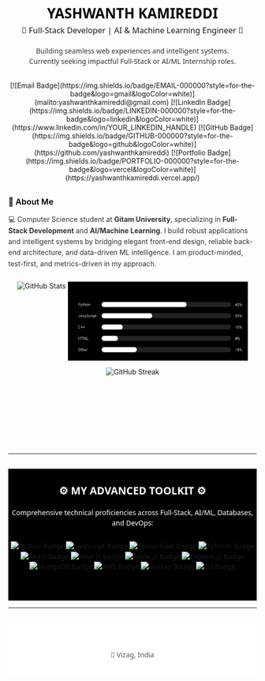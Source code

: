 <h1 align="center" style="font-family: 'Segoe UI', Arial, sans-serif; color: black; margin-bottom: 5px; font-weight: 700;">YASHWANTH KAMIREDDI</h1>
<h3 align="center" style="font-family: 'Segoe UI', Arial, sans-serif; color: #1A1A1A; margin-top: 0; margin-bottom: 20px; font-weight: 500;">🚀 Full-Stack Developer | AI & Machine Learning Engineer 🧠</h3>
<p align="center" style="font-family: 'Segoe UI', Arial, sans-serif; color: #333333; line-height: 1.5;">Building seamless web experiences and intelligent systems.<br>Currently seeking impactful Full-Stack or AI/ML Internship roles.</p>

<p align="center" style="margin-top: 30px; margin-bottom: 30px;">
  [![Email Badge](https://img.shields.io/badge/EMAIL-000000?style=for-the-badge&logo=gmail&logoColor=white)](mailto:yashwanthkamireddi@gmail.com)
  [![LinkedIn Badge](https://img.shields.io/badge/LINKEDIN-000000?style=for-the-badge&logo=linkedin&logoColor=white)](https://www.linkedin.com/in/YOUR_LINKEDIN_HANDLE)
  [![GitHub Badge](https://img.shields.io/badge/GITHUB-000000?style=for-the-badge&logo=github&logoColor=white)](https://github.com/yashwanthkamireddi)
  [![Portfolio Badge](https://img.shields.io/badge/PORTFOLIO-000000?style=for-the-badge&logo=vercel&logoColor=white)](https://yashwanthkamireddi.vercel.app/)
</p
---

<table width="100%" style="border-collapse: collapse; border: none; font-family: 'Segoe UI', Arial, sans-serif;">
  <tr style="background-color: white;">
    <!-- LEFT COLUMN: About & Projects -->
    <td width="55%" valign="top" style="padding: 30px; border-right: 1px solid #E0E0E0; background-color: white;">
      <h3 style="color: black; margin-top: 0; margin-bottom: 15px; font-weight: 600;">📌 About Me</h3>
      <p style="color: #333333; margin-top: 0; margin-bottom: 25px; line-height: 1.6;">
        💻 Computer Science student at <strong>Gitam University</strong>, specializing in <strong>Full-Stack Development</strong> and <strong>AI/Machine Learning</strong>. I build robust applications and intelligent systems by bridging elegant front-end design, reliable back-end architecture, and data-driven ML intelligence. I am product-minded, test-first, and metrics-driven in my approach.
      </p>
            <!-- STATS + LANGUAGES -->
<p align="center">
  <img src="https://github-readme-stats.vercel.app/api?username=yashwanthkamireddi&show_icons=true&theme=transparent&include_all_commits=true&count_private=true&hide_border=true&card_width=400&title_color=FFFFFF&icon_color=FFFFFF&text_color=CCCCCC&bg_color=000000&border_radius=10" alt="GitHub Stats" height="160" style="border:0; text-decoration:none; display:inline-block; vertical-align:middle;"/>
  <img src="https://raw.githubusercontent.com/YashwanthKamireddi/YashwanthKamireddi/refs/heads/main/assets/top-langs-bw.svg" alt="Top Languages" height="160" style="border:0; text-decoration:none; display:inline-block; vertical-align:middle;"/>
</p>

<!-- STREAK -->
<p align="center">
  <a href="https://git.io/streak-stats" style="text-decoration: none !important; border:0; outline:none;">
    <img src="https://github-readme-streak-stats.herokuapp.com?user=yashwanthkamireddi&theme=graywhite&hide_border=true&border_radius=10&date_format=%5BY%20%5DM%20j" alt="GitHub Streak" height="160" style="border:0; text-decoration:none; display:inline-block; vertical-align:middle;"/>
  </a>
</p>
  </tr>
</table>

---

<div align="center" style="background-color: black; padding: 30px 0; margin-top: 30px; font-family: 'Segoe UI', Arial, sans-serif;">
  <h2 style="color: white; margin-top: 0; margin-bottom: 20px; font-weight: 600;">⚙️ MY ADVANCED TOOLKIT ⚙️</h2>
  <p style="color: white; margin-bottom: 25px; line-height: 1.5;">Comprehensive technical proficiencies across Full-Stack, AI/ML, Databases, and DevOps:</p>

  <p align="center" style="margin-bottom: 30px;">
    <img src="https://img.shields.io/badge/Python-000000?style=for-the-badge&logo=python&logoColor=white" alt="Python Badge" style="border:0; text-decoration:none; display:inline-block; vertical-align:middle;"/>
    <img src="https://img.shields.io/badge/JavaScript-000000?style=for-the-badge&logo=javascript&logoColor=white" alt="JavaScript Badge" style="border:0; text-decoration:none; display:inline-block; vertical-align:middle;"/>
    <img src="https://img.shields.io/badge/TensorFlow-000000?style=for-the-badge&logo=tensorflow&logoColor=white" alt="TensorFlow Badge" style="border:0; text-decoration:none; display:inline-block; vertical-align:middle;"/>
    <img src="https://img.shields.io/badge/PyTorch-000000?style=for-the-badge&logo=pytorch&logoColor=white" alt="PyTorch Badge" style="border:0; text-decoration:none; display:inline-block; vertical-align:middle;"/>
    <img src="https://img.shields.io/badge/React-000000?style=for-the-badge&logo=react&logoColor=white" alt="React Badge" style="border:0; text-decoration:none; display:inline-block; vertical-align:middle;"/>
    <img src="https://img.shields.io/badge/Next.js-000000?style=for-the-badge&logo=next.js&logoColor=white" alt="Next.js Badge" style="border:0; text-decoration:none; display:inline-block; vertical-align:middle;"/>
    <img src="https://img.shields.io/badge/Node.js-000000?style=for-the-badge&logo=nodedotjs&logoColor=white" alt="Node.js Badge" style="border:0; text-decoration:none; display:inline-block; vertical-align:middle;"/>
    <img src="https://img.shields.io/badge/Express.js-000000?style=for-the-badge&logo=express&logoColor=white" alt="Express.js Badge" style="border:0; text-decoration:none; display:inline-block; vertical-align:middle;"/>
    <img src="https://img.shields.io/badge/MongoDB-000000?style=for-the-badge&logo=mongodb&logoColor=white" alt="MongoDB Badge" style="border:0; text-decoration:none; display:inline-block; vertical-align:middle;"/>
    <img src="https://img.shields.io/badge/AWS-000000?style=for-the-badge&logo=amazon-aws&logoColor=white" alt="AWS Badge" style="border:0; text-decoration:none; display:inline-block; vertical-align:middle;"/>
    <img src="https://img.shields.io/badge/Docker-000000?style=for-the-badge&logo=docker&logoColor=white" alt="Docker Badge" style="border:0; text-decoration:none; display:inline-block; vertical-align:middle;"/>
    <img src="https://img.shields.io/badge/Git-000000?style=for-the-badge&logo=git&logoColor=white" alt="Git Badge" style="border:0; text-decoration:none; display:inline-block; vertical-align:middle;"/>
  </p>
</div>


---

<div align="center" style="background-color: white; padding: 30px 0; margin-top: 30px; font-family: 'Segoe UI', Arial, sans-serif;">

  <p style="color: #555555; margin-top: 25px; margin-bottom: 0;">📍 Vizag, India</p>
</div>
